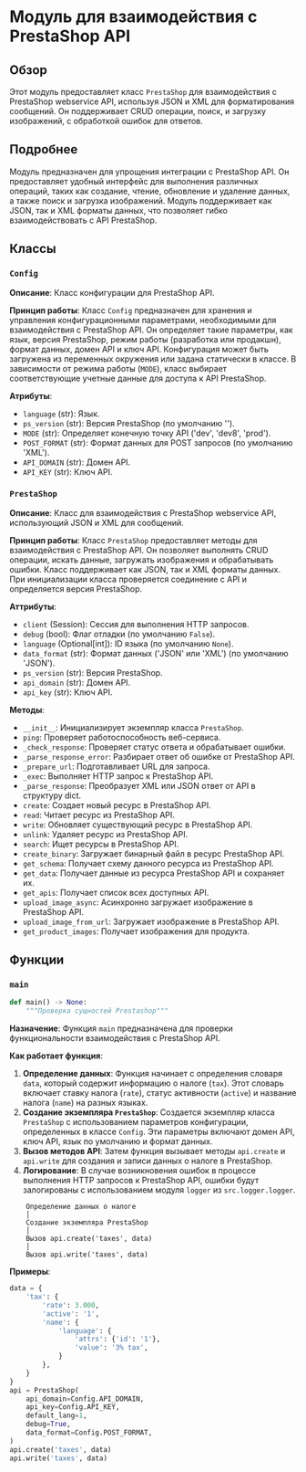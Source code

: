 # Модуль для взаимодействия с PrestaShop API

## Обзор

Этот модуль предоставляет класс `PrestaShop` для взаимодействия с PrestaShop webservice API, используя JSON и XML для форматирования сообщений. Он поддерживает CRUD операции, поиск, и загрузку изображений, с обработкой ошибок для ответов.

## Подробнее

Модуль предназначен для упрощения интеграции с PrestaShop API. Он предоставляет удобный интерфейс для выполнения различных операций, таких как создание, чтение, обновление и удаление данных, а также поиск и загрузка изображений. Модуль поддерживает как JSON, так и XML форматы данных, что позволяет гибко взаимодействовать с API PrestaShop.

## Классы

### `Config`

**Описание**: Класс конфигурации для PrestaShop API.

**Принцип работы**:
Класс `Config` предназначен для хранения и управления конфигурационными параметрами, необходимыми для взаимодействия с PrestaShop API. Он определяет такие параметры, как язык, версия PrestaShop, режим работы (разработка или продакшн), формат данных, домен API и ключ API. Конфигурация может быть загружена из переменных окружения или задана статически в классе. В зависимости от режима работы (`MODE`), класс выбирает соответствующие учетные данные для доступа к API PrestaShop.

**Атрибуты**:
- `language` (str): Язык.
- `ps_version` (str): Версия PrestaShop (по умолчанию '').
- `MODE` (str): Определяет конечную точку API ('dev', 'dev8', 'prod').
- `POST_FORMAT` (str): Формат данных для POST запросов (по умолчанию 'XML').
- `API_DOMAIN` (str): Домен API.
- `API_KEY` (str): Ключ API.

### `PrestaShop`

**Описание**: Класс для взаимодействия с PrestaShop webservice API, использующий JSON и XML для сообщений.

**Принцип работы**:
Класс `PrestaShop` предоставляет методы для взаимодействия с PrestaShop API. Он позволяет выполнять CRUD операции, искать данные, загружать изображения и обрабатывать ошибки. Класс поддерживает как JSON, так и XML форматы данных. При инициализации класса проверяется соединение с API и определяется версия PrestaShop.

**Аттрибуты**:
- `client` (Session): Сессия для выполнения HTTP запросов.
- `debug` (bool): Флаг отладки (по умолчанию `False`).
- `language` (Optional[int]): ID языка (по умолчанию `None`).
- `data_format` (str): Формат данных ('JSON' или 'XML') (по умолчанию 'JSON').
- `ps_version` (str): Версия PrestaShop.
- `api_domain` (str): Домен API.
- `api_key` (str): Ключ API.

**Методы**:
- `__init__`: Инициализирует экземпляр класса `PrestaShop`.
- `ping`: Проверяет работоспособность веб-сервиса.
- `_check_response`: Проверяет статус ответа и обрабатывает ошибки.
- `_parse_response_error`: Разбирает ответ об ошибке от PrestaShop API.
- `_prepare_url`: Подготавливает URL для запроса.
- `_exec`: Выполняет HTTP запрос к PrestaShop API.
- `_parse_response`: Преобразует XML или JSON ответ от API в структуру dict.
- `create`: Создает новый ресурс в PrestaShop API.
- `read`: Читает ресурс из PrestaShop API.
- `write`: Обновляет существующий ресурс в PrestaShop API.
- `unlink`: Удаляет ресурс из PrestaShop API.
- `search`: Ищет ресурсы в PrestaShop API.
- `create_binary`: Загружает бинарный файл в ресурс PrestaShop API.
- `get_schema`: Получает схему данного ресурса из PrestaShop API.
- `get_data`: Получает данные из ресурса PrestaShop API и сохраняет их.
- `get_apis`: Получает список всех доступных API.
- `upload_image_async`: Асинхронно загружает изображение в PrestaShop API.
- `upload_image_from_url`: Загружает изображение в PrestaShop API.
- `get_product_images`: Получает изображения для продукта.

## Функции

### `main`

```python
def main() -> None:
    """Проверка сущностей Prestashop"""
```

**Назначение**: Функция `main` предназначена для проверки функциональности взаимодействия с PrestaShop API.

**Как работает функция**:

1.  **Определение данных**: Функция начинает с определения словаря `data`, который содержит информацию о налоге (`tax`). Этот словарь включает ставку налога (`rate`), статус активности (`active`) и название налога (`name`) на разных языках.
2.  **Создание экземпляра `PrestaShop`**: Создается экземпляр класса `PrestaShop` с использованием параметров конфигурации, определенных в классе `Config`. Эти параметры включают домен API, ключ API, язык по умолчанию и формат данных.
3.  **Вызов методов API**: Затем функция вызывает методы `api.create` и `api.write` для создания и записи данных о налоге в PrestaShop.
4.  **Логирование**: В случае возникновения ошибок в процессе выполнения HTTP запросов к PrestaShop API, ошибки будут залогированы с использованием модуля `logger` из `src.logger.logger`.

```
    Определение данных о налоге
    │
    Создание экземпляра PrestaShop
    │
    Вызов api.create('taxes', data)
    │
    Вызов api.write('taxes', data)
```

**Примеры**:

```python
data = {
    'tax': {
        'rate': 3.000,
        'active': '1',
        'name': {
            'language': {
                'attrs': {'id': '1'},
                'value': '3% tax',
            }
        },
    }
}
api = PrestaShop(
    api_domain=Config.API_DOMAIN,
    api_key=Config.API_KEY,
    default_lang=1,
    debug=True,
    data_format=Config.POST_FORMAT,
)
api.create('taxes', data)
api.write('taxes', data)